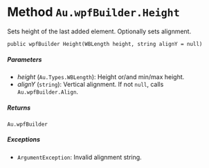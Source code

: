 # Method `Au.wpfBuilder.Height`

Sets height of the last added element. Optionally sets alignment.

```
public wpfBuilder Height(WBLength height, string alignY = null)
```

##### Parameters

- *height*  (`Au.Types.WBLength`):
    Height or/and min/max height.
- *alignY*  (`string`):
    Vertical alignment. If not `null`, calls `Au.wpfBuilder.Align`.

##### Returns

`Au.wpfBuilder`

##### Exceptions

- `ArgumentException`:
    Invalid alignment string.